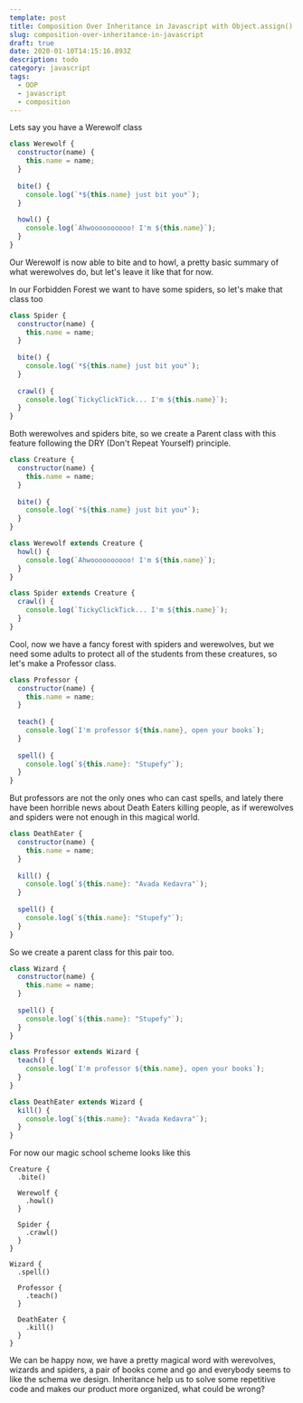 ```yaml
---
template: post
title: Composition Over Inheritance in Javascript with Object.assign()
slug: composition-over-inheritance-in-javascript
draft: true
date: 2020-01-10T14:15:16.893Z
description: todo
category: javascript
tags:
  - OOP
  - javascript
  - composition
---
```

Lets say you have a Werewolf class

```javascript
class Werewolf {
  constructor(name) {
    this.name = name;
  }
  
  bite() {
    console.log(`*${this.name} just bit you*`);
  }
  
  howl() {
    console.log(`Ahwoooooooooo! I'm ${this.name}`);
  }
}
```

Our Werewolf is now able to bite and to howl, a pretty basic summary of what werewolves do, but let's leave it like that for now.

In our Forbidden Forest we want to have some spiders, so let's make that class too

```javascript
class Spider {
  constructor(name) {
    this.name = name;
  }
  
  bite() {
    console.log(`*${this.name} just bit you*`);
  }
  
  crawl() {
    console.log(`TickyClickTick... I'm ${this.name}`);
  }
}
```

Both werewolves and spiders bite, so we create a Parent class with this feature following the DRY (Don't Repeat Yourself) principle.

```javascript
class Creature {
  constructor(name) {
    this.name = name;
  }
  
  bite() {
    console.log(`*${this.name} just bit you*`);
  }
}

class Werewolf extends Creature {
  howl() {
    console.log(`Ahwoooooooooo! I'm ${this.name}`);
  }
}

class Spider extends Creature { 
  crawl() {
    console.log(`TickyClickTick... I'm ${this.name}`);
  }
}
```

Cool, now we have a fancy forest with spiders and werewolves, but we need some adults to protect all of the students from these creatures, so let's make a Professor class.

```javascript
class Professor {
  constructor(name) {
    this.name = name;
  }
  
  teach() {
    console.log(`I'm professor ${this.name}, open your books`);
  }
  
  spell() {
    console.log(`${this.name}: "Stupefy"`);
  }
}
```

But professors are not the only ones who can cast spells, and lately there have been horrible news about Death Eaters killing people, as if werewolves and spiders were not enough in this magical world.

```javascript
class DeathEater {
  constructor(name) {
    this.name = name;
  }
  
  kill() {
    console.log(`${this.name}: "Avada Kedavra"`);
  }
  
  spell() {
    console.log(`${this.name}: "Stupefy"`);
  }
}
```

So we create a parent class for this pair too.

```javascript
class Wizard {
  constructor(name) {
    this.name = name;
  }
  
  spell() {
    console.log(`${this.name}: "Stupefy"`);
  }
}

class Professor extends Wizard {  
  teach() {
    console.log(`I'm professor ${this.name}, open your books`);
  }
}

class DeathEater extends Wizard {
  kill() {
    console.log(`${this.name}: "Avada Kedavra"`);
  }
}
```

For now our magic school scheme looks like this

```
Creature {
  .bite()
  
  Werewolf {
    .howl()
  }
  
  Spider {
    .crawl()
  }
}

Wizard {
  .spell()
  
  Professor {
    .teach()
  }
  
  DeathEater {
    .kill()
  }
}
```

We can be happy now, we have a pretty magical word with werevolves, wizards and spiders, a pair of books come and go and everybody seems to like the schema we design. Inheritance help us to solve some repetitive code and makes our product more organized, what could be wrong?
